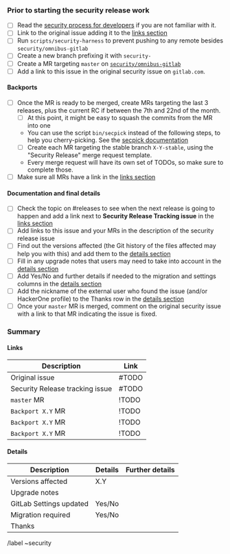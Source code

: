 <!--
# Read me first!

Create this issue under https://gitlab.com/gitlab-org/security/omnibus-gitlab/

Set the title to: `Description of the original issue`
-->

### Prior to starting the security release work

- [ ] Read the [security process for developers] if you are not familiar with it.
- [ ] Link to the original issue adding it to the [links section](#links)
- [ ] Run `scripts/security-harness` to prevent pushing to any remote besides `security/omnibus-gitlab`
- [ ] Create a new branch prefixing it with `security-`
- [ ] Create a MR targeting `master` on [`security/omnibus-gitlab`](https://gitlab.com/gitlab-org/security/omnibus-gitlab)
- [ ] Add a link to this issue in the original security issue on `gitlab.com`.

#### Backports

- [ ] Once the MR is ready to be merged, create MRs targeting the last 3 releases, plus the current RC if between the 7th and 22nd of the month.
    - [ ] At this point, it might be easy to squash the commits from the MR into one
    - You can use the script `bin/secpick` instead of the following steps, to help you cherry-picking. See the [secpick documentation]
    - [ ] Create each MR targeting the stable branch `X-Y-stable`, using the "Security Release" merge request template.
    - Every merge request will have its own set of TODOs, so make sure to
      complete those.
- [ ] Make sure all MRs have a link in the [links section](#links)

#### Documentation and final details

- [ ] Check the topic on #releases to see when the next release is going to happen and add a link next to **Security Release Tracking issue** in the [links section](#links)
- [ ] Add links to this issue and your MRs in the description of the security release issue
- [ ] Find out the versions affected (the Git history of the files affected may help you with this) and add them to the [details section](#details)
- [ ] Fill in any upgrade notes that users may need to take into account in the [details section](#details)
- [ ] Add Yes/No and further details if needed to the migration and settings columns in the [details section](#details)
- [ ] Add the nickname of the external user who found the issue (and/or HackerOne profile) to the Thanks row in the [details section](#details)
- [ ] Once your `master` MR is merged, comment on the original security issue with a link to that MR indicating the issue is fixed.

### Summary

#### Links

| Description | Link |
| -------- | -------- |
| Original issue   | #TODO  |
| Security Release tracking issue | #TODO  |
| `master` MR | !TODO   |
| `Backport X.Y` MR | !TODO   |
| `Backport X.Y` MR | !TODO   |
| `Backport X.Y` MR | !TODO   |

#### Details

| Description | Details | Further details|
| -------- | -------- | -------- |
| Versions affected | X.Y  | |
| Upgrade notes | | |
| GitLab Settings updated | Yes/No| |
| Migration required | Yes/No | |
| Thanks | | |

[security process for developers]: https://gitlab.com/gitlab-org/release/docs/blob/master/general/security/developer.md
[secpick documentation]: https://gitlab.com/gitlab-org/release/docs/blob/master/general/security/developer.md#secpick-script
[RM list]:  https://about.gitlab.com/release-managers/

/label ~security
